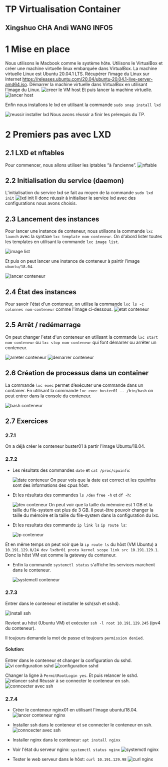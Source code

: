 # TP Virtualisation Container
## Xingshuo CHA Andi WANG INFO5
# 1 Mise en place
Nous utilisons le Macbook comme le système hôte. Utilisons le VirtualBox et créer une machine virtuelle linux embarquée dans VirtualBox.
La machine virtuelle  Linux est Ubuntu 20.04.1 LTS.
Récupérer l'image du Linux sur Internet https://releases.ubuntu.com/20.04/ubuntu-20.04.1-live-server-amd64.iso.
Démarrer la machine virtuelle dans VirtualBox en utilisant l'image du Linux.
![](https://raw.githubusercontent.com/cedricxs/Virtualisation/main/images/creerhost.png "creer le VM host")
Et puis lancer la machine virtuelle.
![](https://raw.githubusercontent.com/cedricxs/Virtualisation/main/images/lancer_host.png "lancer host")

Enfin nous installons le lxd en utilisant la commande `sudo snap install lxd`

![](https://raw.githubusercontent.com/cedricxs/Virtualisation/main/images/installlxd.png "reussir installer lxd")
Nous avons réussir a finir les prérequis du TP.
# 2 Premiers pas avec LXD
## 2.1 LXD et nftables
Pour commencer, nous allons utiliser les iptables “à l’ancienne”.
![](https://raw.githubusercontent.com/cedricxs/Virtualisation/main/images/nftable.png "nftable")
## 2.2 Initialisation du service (daemon)
L’initialisation du service lxd se fait au moyen de la commande `sudo lxd init`
![](https://raw.githubusercontent.com/cedricxs/Virtualisation/main/images/lxcinit.png "lxd init")
Il donc réussir à initialiser le service lxd avec des configurations nous avons choisis.
## 2.3 Lancement des instances
Pour lancer une instance de conteneur, nous utilisons la commande `lxc launch` avec la syntaxe `lxc template nom-conteneur`.
On d'abord lister toutes les templates en utilisant la commande `lxc image list`.

![](https://raw.githubusercontent.com/cedricxs/Virtualisation/main/images/imagelist.png "image list")

Et puis on peut lancer une instance de conteneur à pairtir l'image `ubuntu/18.04`.

![](https://raw.githubusercontent.com/cedricxs/Virtualisation/main/images/creercontainer.png "lancer conteneur")
## 2.4 État des instances
Pour savoir l'état d'un conteneur, on utilise la commande `lxc ls -c colonnes nom-conteneur` comme l'image ci-dessous.
![](https://raw.githubusercontent.com/cedricxs/Virtualisation/main/images/statusrun.png "etat conteneur")
## 2.5 Arrêt / redémarrage
On peut changer l'etat d'un conteneur en utilisant la commande `lxc start nom-conteneur` ou `lxc stop nom-conteneur` qui font démarrer ou arrêter un conteneur.

![](https://raw.githubusercontent.com/cedricxs/Virtualisation/main/images/stopcontainer.png "arreter conteneur")
![](https://raw.githubusercontent.com/cedricxs/Virtualisation/main/images/startcontainer.png "demarrer conteneur")
## 2.6 Création de processus dans un container
La commande `lxc exec` permet d’exécuter une commande dans un container.
En utilisant la commande `lxc exec buster01 -- /bin/bash` on peut entrer dans la console du conteneur.

![](https://raw.githubusercontent.com/cedricxs/Virtualisation/main/images/bashcontainer.png "bash conteneur")
## 2.7 Exercices
### 2.7.1
On a déjà créer le conteneur buster01 à partir l'image Ubuntu/18.04.
### 2.7.2
- Les résultats des commandes `date` et `cat /proc/cpuinfo`:

  ![](https://raw.githubusercontent.com/cedricxs/Virtualisation/main/images/datecontainer.png "date conteneur")
On peur vois que la date est correct et les cpuinfos sont des informations des cpus hôst.

- Et les résultats des commandes `ls /dev` `free -h` et  `df -h`:

  ![](https://raw.githubusercontent.com/cedricxs/Virtualisation/main/images/devcontainer.png "dev conteneur")
On peut voir que la taille du mémoire est 1 GB et la taille du file-system est plus de 3 GB. Il peut-être pouvoir changer la taille du mémoire et la taille du file-system dans la configuration du lxc.

- Et les resultats des commande `ip link ls`  `ip route ls`:

  ![](https://raw.githubusercontent.com/cedricxs/Virtualisation/main/images/ipcontainer.png "ip conteneur")

 Et en même temps on peut voir que la `ip route ls` du hôst (VM Ubuntu) a  `10.191.129.0/24 dev lxdbr01 proto kernel scope link src 10.191.129.1`. Donc la hôst VM est comme la gateway du conteneur.

- Enfin la commande `systemctl status` s'affiche les services marchent dans le conteneur.

  ![](https://raw.githubusercontent.com/cedricxs/Virtualisation/main/images/systemctl.png "systemctl conteneur")
### 2.7.3
Entrer dans le conteneur et installer le ssh(ssh et sshd).

  ![](https://raw.githubusercontent.com/cedricxs/Virtualisation/main/images/installssh.png "install ssh")

 Revient au hôst (Ubuntu VM) et exécuter `ssh -l root 10.191.129.245` (ipv4 du conteneur).
 
 Il toujours demande la mot de passe et toujours `permission denied`.
#### Solution:
Entrer dans le conteneur et changer la configuration du sshd.
  ![](https://raw.githubusercontent.com/cedricxs/Virtualisation/main/images/viconfigurationsshd.png "vi configuration sshd")
  ![](https://raw.githubusercontent.com/cedricxs/Virtualisation/main/images/configurationsshd.png "configuration sshd")

 Changer la ligne à `PermitRootLogin yes`.
 Et puis relancer le sshd.
  ![](https://raw.githubusercontent.com/cedricxs/Virtualisation/main/images/restartsshd.png "relancer sshd")
 Réussir à se connecter le conteneur en ssh.
  ![](https://raw.githubusercontent.com/cedricxs/Virtualisation/main/images/connectssh.png "conncecter avec ssh")
### 2.7.4
- Créer le conteneur nginx01 en utilisant l'image ubuntu/18.04.
 ![](https://raw.githubusercontent.com/cedricxs/Virtualisation/main/images/creercontainernginx.png "lancer conteneur nginx")

- Installer ssh dans le conteneur et se connecter le conteneur en ssh.
 ![](https://raw.githubusercontent.com/cedricxs/Virtualisation/main/images/connectsshnginx.png "conncecter avec ssh")

- Installer nginx dans le conteneur: `apt install nginx`

- Voir l'état du serveur nginx: `systemctl status nginx`
 ![](https://raw.githubusercontent.com/cedricxs/Virtualisation/main/images/systemctlnginx.png "systemctl nginx")

- Tester le web serveur dans le hôst: `curl 10.191.129.98`
 ![](https://raw.githubusercontent.com/cedricxs/Virtualisation/main/images/curlnginx.png "curl nginx")


